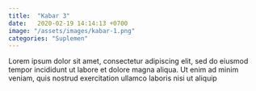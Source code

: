 ```yaml
---
title:  "Kabar 3"
date:   2020-02-19 14:14:13 +0700
image: "/assets/images/kabar-1.png"
categories: "Suplemen"
---
```


Lorem ipsum dolor sit amet, consectetur adipiscing elit, sed do eiusmod tempor incididunt ut labore et dolore magna aliqua. Ut enim ad minim veniam, quis nostrud exercitation ullamco laboris nisi ut aliquip